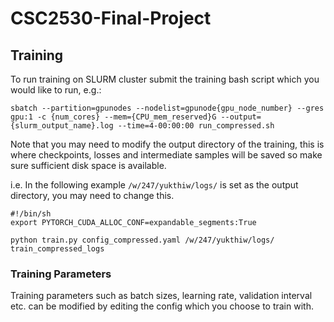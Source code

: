 # CSC2530-Final-Project

## Training

To run training on SLURM cluster submit the training bash script which you would like to run, e.g.:
```
sbatch --partition=gpunodes --nodelist=gpunode{gpu_node_number} --gres gpu:1 -c {num_cores} --mem={CPU_mem_reserved}G --output={slurm_output_name}.log --time=4-00:00:00 run_compressed.sh
```

Note that you may need to modify the output directory of the training, this is where checkpoints, losses and intermediate samples will be saved so make sure sufficient disk space is available.

i.e. In the following example `/w/247/yukthiw/logs/` is set as the output directory, you may need to change this. 
```
#!/bin/sh
export PYTORCH_CUDA_ALLOC_CONF=expandable_segments:True

python train.py config_compressed.yaml /w/247/yukthiw/logs/ train_compressed_logs
```

### Training Parameters

Training parameters such as batch sizes, learning rate, validation interval etc. can be modified by editing the config which you choose to train with.